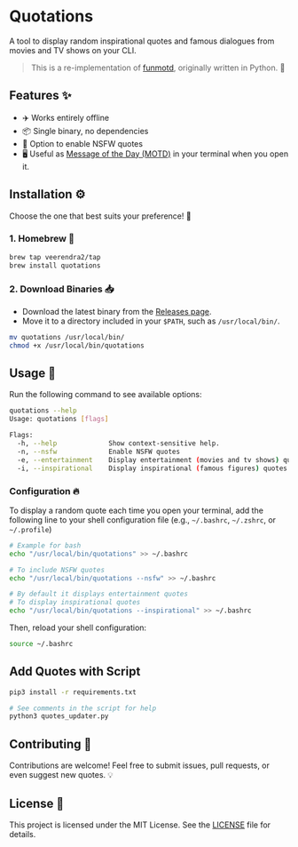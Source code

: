 # Quotations

A tool to display random inspirational quotes and famous dialogues from movies and TV shows on your CLI.

> This is a re-implementation of [funmotd](https://github.com/veerendra2/funmotd-py), originally written in Python. 🐍

## Features ✨

- ✈️ Works entirely offline
- 📦 Single binary, no dependencies
- 🔞 Option to enable NSFW quotes
- 🖥️ Useful as [Message of the Day (MOTD)](https://en.wikipedia.org/wiki/Message_of_the_day) in your terminal when you open it.

## Installation ⚙️

Choose the one that best suits your preference! 🎯

### 1. Homebrew 🍺

```bash
brew tap veerendra2/tap
brew install quotations
```

### 2. Download Binaries 📥

- Download the latest binary from the [Releases page](https://github.com/veerendra2/quotations/releases).
- Move it to a directory included in your `$PATH`, such as `/usr/local/bin/`.

```bash
mv quotations /usr/local/bin/
chmod +x /usr/local/bin/quotations
```

## Usage 🚀

Run the following command to see available options:

```bash
quotations --help
Usage: quotations [flags]

Flags:
  -h, --help             Show context-sensitive help.
  -n, --nsfw             Enable NSFW quotes
  -e, --entertainment    Display entertainment (movies and tv shows) quotes (default)
  -i, --inspirational    Display inspirational (famous figures) quotes
```

### Configuration 🔥

To display a random quote each time you open your terminal, add the following line to your shell configuration file (e.g., `~/.bashrc`, `~/.zshrc`, or `~/.profile`)

```bash
# Example for bash
echo "/usr/local/bin/quotations" >> ~/.bashrc

# To include NSFW quotes
echo "/usr/local/bin/quotations --nsfw" >> ~/.bashrc

# By default it displays entertainment quotes
# To display inspirational quotes
echo "/usr/local/bin/quotations --inspirational" >> ~/.bashrc
```

Then, reload your shell configuration:

```bash
source ~/.bashrc
```

## Add Quotes with Script

```bash
pip3 install -r requirements.txt

# See comments in the script for help
python3 quotes_updater.py
```

## Contributing 🤝

Contributions are welcome! Feel free to submit issues, pull requests, or even suggest new quotes. 💡

## License 📜

This project is licensed under the MIT License. See the [LICENSE](LICENSE) file for details.
